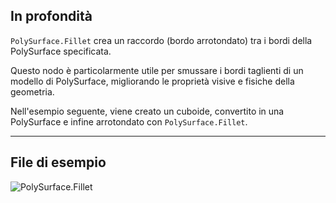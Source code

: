 ## In profondità
`PolySurface.Fillet` crea un raccordo (bordo arrotondato) tra i bordi della PolySurface specificata.

Questo nodo è particolarmente utile per smussare i bordi taglienti di un modello di PolySurface, migliorando le proprietà visive e fisiche della geometria.

Nell'esempio seguente, viene creato un cuboide, convertito in una PolySurface e infine arrotondato con `PolySurface.Fillet`.
___
## File di esempio

![PolySurface.Fillet](./Autodesk.DesignScript.Geometry.PolySurface.Fillet_img.jpg)
